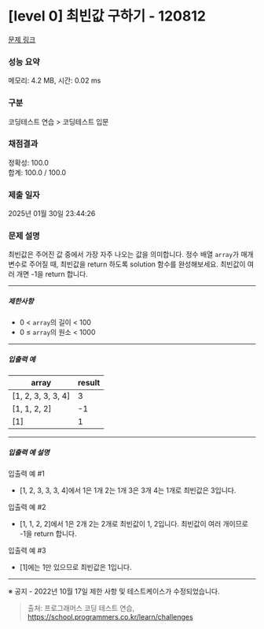 # [level 0] 최빈값 구하기 - 120812 

[문제 링크](https://school.programmers.co.kr/learn/courses/30/lessons/120812) 

### 성능 요약

메모리: 4.2 MB, 시간: 0.02 ms

### 구분

코딩테스트 연습 > 코딩테스트 입문

### 채점결과

정확성: 100.0<br/>합계: 100.0 / 100.0

### 제출 일자

2025년 01월 30일 23:44:26

### 문제 설명

<p>최빈값은 주어진 값 중에서 가장 자주 나오는 값을 의미합니다. 정수 배열 <code>array</code>가 매개변수로 주어질 때, 최빈값을 return 하도록 solution 함수를 완성해보세요. 최빈값이 여러 개면 -1을 return 합니다.</p>

<hr>

<h5>제한사항</h5>

<ul>
<li>0 &lt; <code>array</code>의 길이 &lt; 100</li>
<li>0&nbsp;≤&nbsp;<code>array</code>의 원소 &lt; 1000</li>
</ul>

<hr>

<h5>입출력 예</h5>
<table class="table">
        <thead><tr>
<th>array</th>
<th>result</th>
</tr>
</thead>
        <tbody><tr>
<td>[1, 2, 3, 3, 3, 4]</td>
<td>3</td>
</tr>
<tr>
<td>[1, 1, 2, 2]</td>
<td>-1</td>
</tr>
<tr>
<td>[1]</td>
<td>1</td>
</tr>
</tbody>
      </table>
<hr>

<h5>입출력 예 설명</h5>

<p>입출력 예 #1</p>

<ul>
<li>[1, 2, 3, 3, 3, 4]에서 1은 1개 2는 1개 3은 3개 4는 1개로 최빈값은 3입니다.</li>
</ul>

<p>입출력 예 #2</p>

<ul>
<li>[1, 1, 2, 2]에서 1은 2개 2는 2개로 최빈값이 1, 2입니다. 최빈값이 여러 개이므로 -1을 return 합니다.</li>
</ul>

<p>입출력 예 #3</p>

<ul>
<li>[1]에는 1만 있으므로 최빈값은 1입니다.</li>
</ul>

<hr>

<p>※ 공지 - 2022년 10월 17일 제한 사항 및 테스트케이스가 수정되었습니다.</p>


> 출처: 프로그래머스 코딩 테스트 연습, https://school.programmers.co.kr/learn/challenges